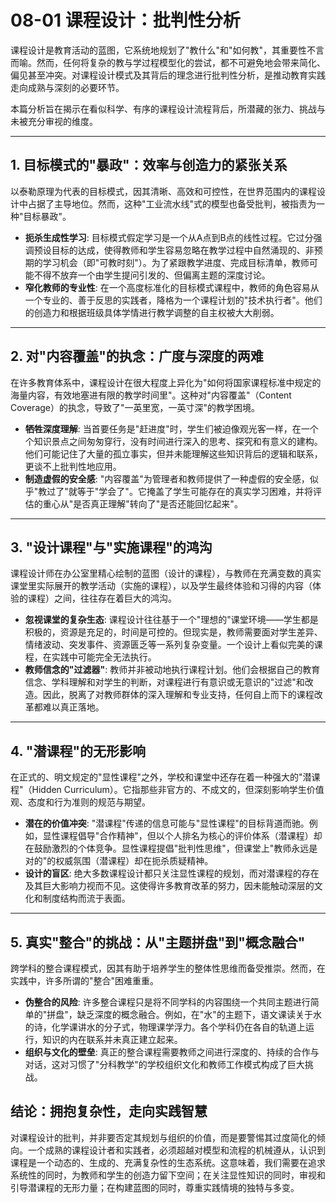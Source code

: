 # 08-01 课程设计：批判性分析

课程设计是教育活动的蓝图，它系统地规划了"教什么"和"如何教"，其重要性不言而喻。然而，任何将复杂的教与学过程模型化的尝试，都不可避免地会带来简化、偏见甚至冲突。对课程设计模式及其背后的理念进行批判性分析，是推动教育实践走向成熟与深刻的必要环节。

本篇分析旨在揭示在看似科学、有序的课程设计流程背后，所潜藏的张力、挑战与未被充分审视的维度。

---

## 1. 目标模式的"暴政"：效率与创造力的紧张关系

以泰勒原理为代表的目标模式，因其清晰、高效和可控性，在世界范围内的课程设计中占据了主导地位。然而，这种"工业流水线"式的模型也备受批判，被指责为一种"目标暴政"。

- **扼杀生成性学习**: 目标模式假定学习是一个从A点到B点的线性过程。它过分强调预设目标的达成，使得教师和学生容易忽略在教学过程中自然涌现的、非预期的学习机会（即"可教时刻"）。为了紧跟教学进度、完成目标清单，教师可能不得不放弃一个由学生提问引发的、但偏离主题的深度讨论。
- **窄化教师的专业性**: 在一个高度标准化的目标模式课程中，教师的角色容易从一个专业的、善于反思的实践者，降格为一个课程计划的"技术执行者"。他们的创造力和根据班级具体学情进行教学调整的自主权被大大削弱。

---

## 2. 对"内容覆盖"的执念：广度与深度的两难

在许多教育体系中，课程设计在很大程度上异化为"如何将国家课程标准中规定的海量内容，有效地塞进有限的教学时间里"。这种对"内容覆盖"（Content Coverage）的执念，导致了"一英里宽，一英寸深"的教学困境。

- **牺牲深度理解**: 当首要任务是"赶进度"时，学生们被迫像观光客一样，在一个个知识景点之间匆匆穿行，没有时间进行深入的思考、探究和有意义的建构。他们可能记住了大量的孤立事实，但并未能理解这些知识背后的逻辑和联系，更谈不上批判性地应用。
- **制造虚假的安全感**: "内容覆盖"为管理者和教师提供了一种虚假的安全感，似乎"教过了"就等于"学会了"。它掩盖了学生可能存在的真实学习困难，并将评估的重心从"是否真正理解"转向了"是否还能回忆起来"。

---

## 3. "设计课程"与"实施课程"的鸿沟

课程设计师在办公室里精心绘制的蓝图（设计的课程），与教师在充满变数的真实课堂里实际展开的教学活动（实施的课程），以及学生最终体验和习得的内容（体验的课程）之间，往往存在着巨大的鸿沟。

- **忽视课堂的复杂生态**: 课程设计往往基于一个"理想的"课堂环境——学生都是积极的，资源是充足的，时间是可控的。但现实是，教师需要面对学生差异、情绪波动、突发事件、资源匮乏等一系列复杂变量。一个设计上看似完美的课程，在实践中可能完全无法执行。
- **教师信念的"过滤器"**: 教师并非被动地执行课程计划。他们会根据自己的教育信念、学科理解和对学生的判断，对课程进行有意识或无意识的"过滤"和改造。因此，脱离了对教师群体的深入理解和专业支持，任何自上而下的课程改革都难以真正落地。

---

## 4. "潜课程"的无形影响

在正式的、明文规定的"显性课程"之外，学校和课堂中还存在着一种强大的"潜课程"（Hidden Curriculum）。它指那些非官方的、不成文的，但深刻影响学生价值观、态度和行为准则的规范与期望。

- **潜在的价值冲突**: "潜课程"传递的信息可能与"显性课程"的目标背道而驰。例如，显性课程倡导"合作精神"，但以个人排名为核心的评价体系（潜课程）却在鼓励激烈的个体竞争。显性课程提倡"批判性思维"，但课堂上"教师永远是对的"的权威氛围（潜课程）却在扼杀质疑精神。
- **设计的盲区**: 绝大多数课程设计都只关注显性课程的规划，而对潜课程的存在及其巨大影响力视而不见。这使得许多教育改革的努力，因未能触动深层的文化和制度结构而流于表面。

---

## 5. 真实"整合"的挑战：从"主题拼盘"到"概念融合"

跨学科的整合课程模式，因其有助于培养学生的整体性思维而备受推崇。然而，在实践中，许多所谓的"整合"困难重重。

- **伪整合的风险**: 许多整合课程只是将不同学科的内容围绕一个共同主题进行简单的"拼盘"，缺乏深度的概念融合。例如，在"水"的主题下，语文课读关于水的诗，化学课讲水的分子式，物理课学浮力。各个学科仍在各自的轨道上运行，知识的内在联系并未真正建立起来。
- **组织与文化的壁垒**: 真正的整合课程需要教师之间进行深度的、持续的合作与对话，这对习惯了"分科教学"的学校组织文化和教师工作模式构成了巨大挑战。

## 结论：拥抱复杂性，走向实践智慧

对课程设计的批判，并非要否定其规划与组织的价值，而是要警惕其过度简化的倾向。一个成熟的课程设计者和实践者，必须超越对模型和流程的机械遵从，认识到课程是一个动态的、生成的、充满复杂性的生态系统。这意味着，我们需要在追求系统性的同时，为教师和学生的创造力留下空间；在关注显性知识的同时，审视和引导潜课程的无形力量；在构建蓝图的同时，尊重实践情境的独特与多变。
